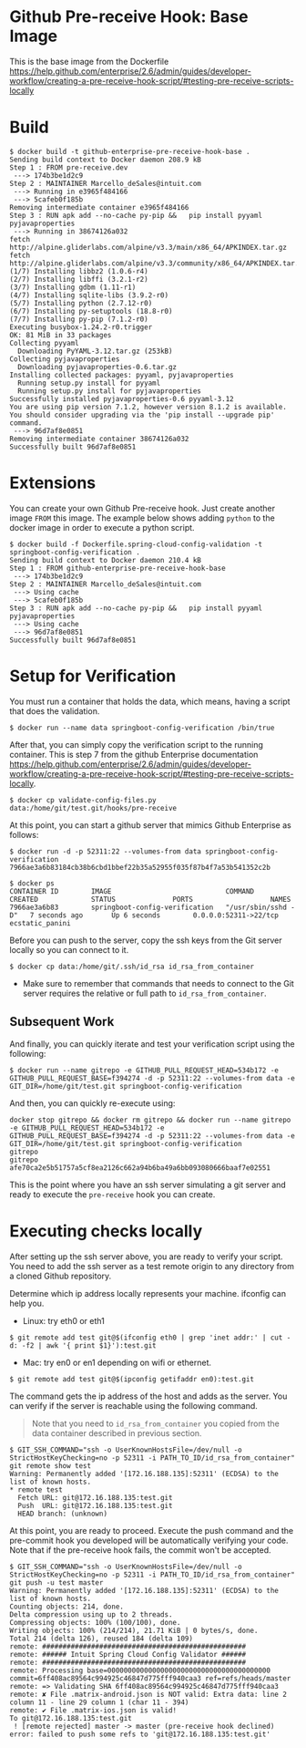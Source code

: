 # Github Pre-receive Hook: Base Image

This is the base image from the Dockerfile https://help.github.com/enterprise/2.6/admin/guides/developer-workflow/creating-a-pre-receive-hook-script/#testing-pre-receive-scripts-locally

# Build

```
$ docker build -t github-enterprise-pre-receive-hook-base .
Sending build context to Docker daemon 208.9 kB
Step 1 : FROM pre-receive.dev
 ---> 174b3be1d2c9
Step 2 : MAINTAINER Marcello_deSales@intuit.com
 ---> Running in e3965f484166
 ---> 5cafeb0f185b
Removing intermediate container e3965f484166
Step 3 : RUN apk add --no-cache py-pip &&   pip install pyyaml pyjavaproperties
 ---> Running in 38674126a032
fetch http://alpine.gliderlabs.com/alpine/v3.3/main/x86_64/APKINDEX.tar.gz
fetch http://alpine.gliderlabs.com/alpine/v3.3/community/x86_64/APKINDEX.tar.gz
(1/7) Installing libbz2 (1.0.6-r4)
(2/7) Installing libffi (3.2.1-r2)
(3/7) Installing gdbm (1.11-r1)
(4/7) Installing sqlite-libs (3.9.2-r0)
(5/7) Installing python (2.7.12-r0)
(6/7) Installing py-setuptools (18.8-r0)
(7/7) Installing py-pip (7.1.2-r0)
Executing busybox-1.24.2-r0.trigger
OK: 81 MiB in 33 packages
Collecting pyyaml
  Downloading PyYAML-3.12.tar.gz (253kB)
Collecting pyjavaproperties
  Downloading pyjavaproperties-0.6.tar.gz
Installing collected packages: pyyaml, pyjavaproperties
  Running setup.py install for pyyaml
  Running setup.py install for pyjavaproperties
Successfully installed pyjavaproperties-0.6 pyyaml-3.12
You are using pip version 7.1.2, however version 8.1.2 is available.
You should consider upgrading via the 'pip install --upgrade pip' command.
 ---> 96d7af8e0851
Removing intermediate container 38674126a032
Successfully built 96d7af8e0851
```

# Extensions

You can create your own Github Pre-receive hook. Just create another image `FROM` this image.
The example below shows adding `python` to the docker image in order to execute a python script.

```
$ docker build -f Dockerfile.spring-cloud-config-validation -t springboot-config-verification . 
Sending build context to Docker daemon 210.4 kB
Step 1 : FROM github-enterprise-pre-receive-hook-base
 ---> 174b3be1d2c9
Step 2 : MAINTAINER Marcello_deSales@intuit.com
 ---> Using cache
 ---> 5cafeb0f185b
Step 3 : RUN apk add --no-cache py-pip &&   pip install pyyaml pyjavaproperties
 ---> Using cache
 ---> 96d7af8e0851
Successfully built 96d7af8e0851
```

# Setup for Verification

You must run a container that holds the data, which means, having a script that does the validation.

```
$ docker run --name data springboot-config-verification /bin/true
```

After that, you can simply copy the verification script to the running container. This is step 7 from the
github Enterprise documentation https://help.github.com/enterprise/2.6/admin/guides/developer-workflow/creating-a-pre-receive-hook-script/#testing-pre-receive-scripts-locally.

```
$ docker cp validate-config-files.py data:/home/git/test.git/hooks/pre-receive
```

At this point, you can start a github server that mimics Github Enterprise as follows:

```
$ docker run -d -p 52311:22 --volumes-from data springboot-config-verification 
7966ae3a6b83184cb38b6cbd1bbef22b35a52955f035f87b4f7a53b541352c2b

$ docker ps
CONTAINER ID        IMAGE                            COMMAND               CREATED             STATUS              PORTS                   NAMES
7966ae3a6b83        springboot-config-verification   "/usr/sbin/sshd -D"   7 seconds ago       Up 6 seconds        0.0.0.0:52311->22/tcp   ecstatic_panini
```

Before you can push to the server, copy the ssh keys from the Git server locally so you can connect to it.

```
$ docker cp data:/home/git/.ssh/id_rsa id_rsa_from_container
```

* Make sure to remember that commands that needs to connect to the Git server requires the relative or full path to `id_rsa_from_container`.

## Subsequent Work

And finally, you can quickly iterate and test your verification script using the following:

```
$ docker run --name gitrepo -e GITHUB_PULL_REQUEST_HEAD=534b172 -e GITHUB_PULL_REQUEST_BASE=f394274 -d -p 52311:22 --volumes-from data -e GIT_DIR=/home/git/test.git springboot-config-verification
```

And then, you can quickly re-execute using:

```
docker stop gitrepo && docker rm gitrepo && docker run --name gitrepo -e GITHUB_PULL_REQUEST_HEAD=534b172 -e GITHUB_PULL_REQUEST_BASE=f394274 -d -p 52311:22 --volumes-from data -e GIT_DIR=/home/git/test.git springboot-config-verification
gitrepo
gitrepo
afe70ca2e5b51757a5cf8ea2126c662a94b6ba49a6bb093080666baaf7e02551
```

This is the point where you have an ssh server simulating a git server and ready to execute the `pre-receive` hook you can create.

# Executing checks locally

After setting up the ssh server above, you are ready to verify your script. You need to add the ssh server as a test remote origin to any directory from a cloned Github repository.

Determine which ip address locally represents your machine. ifconfig can help you.

* Linux: try eth0 or eth1

```
$ git remote add test git@$(ifconfig eth0 | grep 'inet addr:' | cut -d: -f2 | awk '{ print $1}'):test.git
```

* Mac: try en0 or en1 depending on wifi or ethernet.

```
$ git remote add test git@$(ipconfig getifaddr en0):test.git
```

The command gets the ip address of the host and adds as the server. You can verify if the server is reachable using the following command.

> Note that you need to `id_rsa_from_container` you copied from the data container described in previous section.

```
$ GIT_SSH_COMMAND="ssh -o UserKnownHostsFile=/dev/null -o StrictHostKeyChecking=no -p 52311 -i PATH_TO_ID/id_rsa_from_container" git remote show test
Warning: Permanently added '[172.16.188.135]:52311' (ECDSA) to the list of known hosts.
* remote test
  Fetch URL: git@172.16.188.135:test.git
  Push  URL: git@172.16.188.135:test.git
  HEAD branch: (unknown)
```

At this point, you are ready to proceed. Execute the push command and the pre-commit hook you developed will be automatically verifying your code. Note that if the pre-receive hook fails, the commit won't be accepted.

```
$ GIT_SSH_COMMAND="ssh -o UserKnownHostsFile=/dev/null -o StrictHostKeyChecking=no -p 52311 -i PATH_TO_ID/id_rsa_from_container" git push -u test master        
Warning: Permanently added '[172.16.188.135]:52311' (ECDSA) to the list of known hosts.
Counting objects: 214, done.
Delta compression using up to 2 threads.
Compressing objects: 100% (100/100), done.
Writing objects: 100% (214/214), 21.71 KiB | 0 bytes/s, done.
Total 214 (delta 126), reused 184 (delta 109)
remote: ##################################################
remote: ###### Intuit Spring Cloud Config Validator ######
remote: ##################################################
remote: Processing base=0000000000000000000000000000000000000000 commit=6ff408ac89564c994925c46847d775fff940caa3 ref=refs/heads/master
remote: => Validating SHA 6ff408ac89564c994925c46847d775fff940caa3
remote: ✘ File .matrix-android.json is NOT valid: Extra data: line 2 column 11 - line 29 column 1 (char 11 - 394)
remote: ✔ File .matrix-ios.json is valid!
To git@172.16.188.135:test.git
 ! [remote rejected] master -> master (pre-receive hook declined)
error: failed to push some refs to 'git@172.16.188.135:test.git'
```
